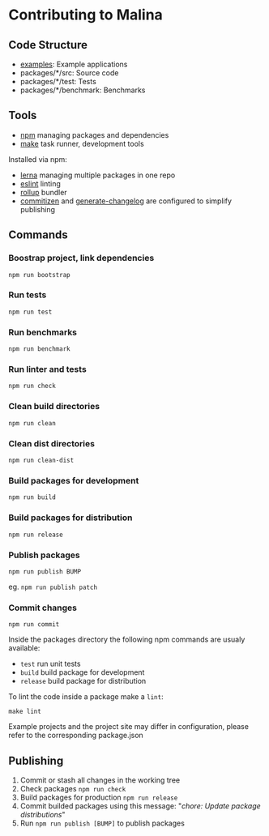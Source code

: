 # Contributing to Malina

## Code Structure

* [examples](https://github.com/vacavaca/malina/tree/master/examples): Example applications
* packages/*/src: Source code
* packages/*/test: Tests
* packages/*/benchmark: Benchmarks


## Tools

* [npm](https://docs.npmjs.com/about-npm/) managing packages and dependencies 
* [make](https://www.gnu.org/software/make/) task runner, development tools

Installed via npm:

* [lerna](https://lernajs.io/) managing multiple packages in one repo
* [eslint](https://eslint.org/) linting
* [rollup](https://rollupjs.org/) bundler
* [commitizen](https://npmjs.com/package/commitizen) and [generate-changelog](https://npmjs.com/package/generate-changelog) are configured to simplify publishing

## Commands

### Boostrap project, link dependencies

`npm run bootstrap`

### Run tests

`npm run test`

### Run benchmarks

`npm run benchmark`

### Run linter and tests

`npm run check`

### Clean build directories

`npm run clean`

### Clean dist directories

`npm run clean-dist`

### Build packages for development

`npm run build`

### Build packages for distribution

`npm run release`

### Publish packages

`npm run publish BUMP`

eg. `npm run publish patch`

### Commit changes

`npm run commit`


Inside the packages directory the following npm commands are usualy available:

* `test` run unit tests
* `build` build package for development
* `release` build package for distribution

To lint the code inside a package make a `lint`:

`make lint`

Example projects and the project site may differ in configuration, please refer to the corresponding package.json

## Publishing

1. Commit or stash all changes in the working tree
2. Check packages `npm run check`
3. Build packages for production `npm run release`
4. Commit builded packages using this message: "*chore: Update package distributions*"
5. Run `npm run publish [BUMP]` to publish packages 